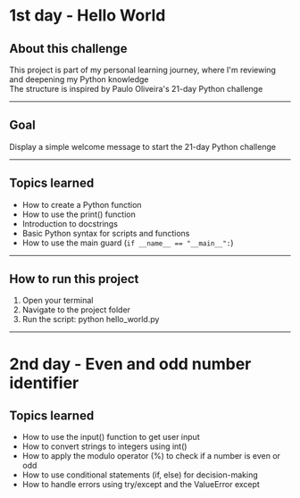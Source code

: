 # 1st day - Hello World

## About this challenge
This project is part of my personal learning journey, where I'm reviewing and deepening my Python knowledge  
The structure is inspired by Paulo Oliveira's 21-day Python challenge

---

## Goal
Display a simple welcome message to start the 21-day Python challenge

---

## Topics learned
- How to create a Python function
- How to use the print() function
- Introduction to docstrings
- Basic Python syntax for scripts and functions
- How to use the main guard (`if __name__ == "__main__":`)

---

## How to run this project
1. Open your terminal
2. Navigate to the project folder
3. Run the script: python hello_world.py

---
# 2nd day - Even and odd number identifier
## Topics learned
- How to use the input() function to get user input
- How to convert strings to integers using int()
- How to apply the modulo operator (%) to check if a number is even or odd
- How to use conditional statements (if, else) for decision-making
- How to handle errors using try/except and the ValueError except